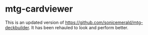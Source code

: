 mtg-cardviewer
==============

This is an updated version of https://github.com/sonicemerald/mtg-deckbuilder.
It has been rehauled to look and perform better.
